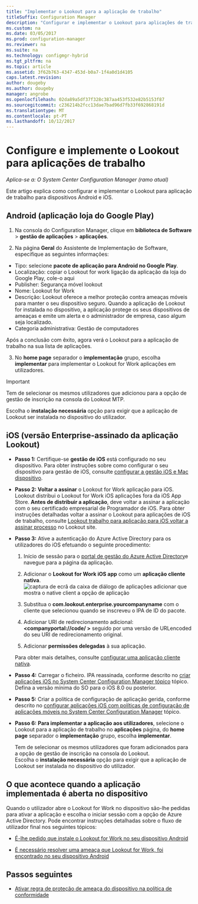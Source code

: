 ```yaml
---
title: "Implementar o Lookout para a aplicação de trabalho"
titleSuffix: Configuration Manager
description: "Configurar e implementar o Lookout para aplicações de trabalho."
ms.custom: na
ms.date: 03/05/2017
ms.prod: configuration-manager
ms.reviewer: na
ms.suite: na
ms.technology: configmgr-hybrid
ms.tgt_pltfrm: na
ms.topic: article
ms.assetid: 3f62b763-4347-453d-b0a7-1f4a0d1d4105
caps.latest.revision: 
author: dougeby
ms.author: dougeby
manager: angrobe
ms.openlocfilehash: 02da89a5df37f328c387aa453f532e82b5153f87
ms.sourcegitcommit: c236214b2fcc13dae7bad96d7fb33f692868191d
ms.translationtype: MT
ms.contentlocale: pt-PT
ms.lasthandoff: 10/12/2017
---
```

# <a name="configure-and-deploy-lookout-for-work-apps"></a>Configure e implemente o Lookout para aplicações de trabalho

*Aplica-se a: O System Center Configuration Manager (ramo atual)*

Este artigo explica como configurar e implementar o Lookout para aplicação de trabalho para dispositivos Android e iOS.

## <a name="android-google-play-store-app"></a>Android (aplicação loja do Google Play)
1.  Na consola do Configuration Manager, clique em **biblioteca de Software** > **gestão de aplicações** > **aplicações**.

2.  Na página **Geral** do Assistente de Implementação de Software, especifique as seguintes informações:
  * Tipo: selecione **pacote de aplicação para Android no Google Play**.
  * Localização: copiar o Lookout for work ligação da aplicação da loja do Google Play, cole-o aqui
  * Publisher: Segurança móvel lookout
  * Nome: Lookout for Work
  * Descrição: Lookout oferece a melhor proteção contra ameaças móveis para manter o seu dispositivo seguro. Quando a aplicação de Lookout for instalada no dispositivo, a aplicação protege os seus dispositivos de ameaças e emite um alerta e o administrador de empresa, caso algum seja localizado.
  * Categoria administrativa: Gestão de computadores

  Após a conclusão com êxito, agora verá o Lookout para a aplicação de trabalho na sua lista de aplicações.

3.  No **home page** separador o **implementação** grupo, escolha **implementar** para implementar o Lookout for Work aplicações em utilizadores.
>[!IMPORTANT]
>Tem de selecionar os mesmos utilizadores que adicionou para a opção de gestão de inscrição na consola do Lookout MTP.

  Escolha o **instalação necessária** opção para exigir que a aplicação de Lookout ser instalada no dispositivo do utilizador.

## <a name="ios-enterprise-signed-version-of-lookout-app"></a>iOS (versão Enterprise-assinado da aplicação Lookout)

* **Passo 1:** Certifique-se **gestão de iOS** está configurado no seu dispositivo. Para obter instruções sobre como configurar o seu dispositivo para gestão de iOS, consulte [configurar a gestão iOS e Mac dispositivo]().

* **Passo 2:** **Voltar a assinar** o Lookout for Work aplicação para iOS. Lookout distribui o Lookout for Work iOS aplicações fora da iOS App Store. **Antes de distribuir a aplicação**, deve voltar a assinar a aplicação com o seu certificado empresarial de Programador de iOS. Para obter instruções detalhadas voltar a assinar o Lookout para aplicações de iOS de trabalho, consulte [Lookout trabalho para aplicação para iOS voltar a assinar processo](https://personal.support.lookout.com/hc/en-us/articles/114094038714) no Lookout site.


* **Passo 3:** Ative a autenticação do Azure Active Directory para os utilizadores do iOS efetuando o seguinte procedimento:
  1.  Início de sessão para o [portal de gestão do Azure Active Directory](https://manage.windowsazure.com)e navegue para a página da aplicação.
  2.  Adicionar o **Lookout for Work iOS app** como um **aplicação cliente nativa**.
  ![captura de ecrã da caixa de diálogo de aplicações adicionar que mostra o native client a opção de aplicação](media/aad-add-app.png)

  3. Substitua o **com.lookout.enterprise.yourcompanyname** com o cliente que selecionou quando se inscreveu o IPA de ID do pacote.
  4.  Adicionar URI de redirecionamento adicional:  **&lt;companyportal://code/ >** seguido por uma versão de URLencoded do seu URI de redirecionamento original.
  5.  Adicionar **permissões delegadas** à sua aplicação.

  Para obter mais detalhes, consulte [configurar uma aplicação cliente nativa](https://azure.microsoft.com/en-us/documentation/articles/app-service-mobile-how-to-configure-active-directory-authentication/#optional-configure-a-native-client-application).


* **Passo 4:** Carregar o ficheiro. IPA reassinada, conforme descrito no [criar aplicações iOS no System Center Configuration Manager tópico](https://docs.microsoft.com/en-us/sccm/apps/get-started/creating-ios-applications) tópico. Defina a versão mínima do SO para o iOS 8.0 ou posterior.


* **Passo 5:** Criar a política de configuração de aplicação gerida, conforme descrito no [configurar aplicações iOS com políticas de configuração de aplicações móveis no System Center Configuration Manager](https://docs.microsoft.com/en-us/sccm/apps/deploy-use/configure-ios-apps-with-app-configuration-policies) tópico.


* **Passo 6:** **Para implementar a aplicação aos utilizadores**, selecione o Lookout para a aplicação de trabalho no **aplicações** página, do **home page** separador o **implementação** grupo, escolha **implementar**.

  Tem de selecionar os mesmos utilizadores que foram adicionados para a opção de gestão de inscrição na consola do Lookout.  
Escolha o **instalação necessária** opção para exigir que a aplicação de Lookout ser instalada no dispositivo do utilizador.

## <a name="what-happens-when-the-deployed-app-is-opened-on-the-device"></a>O que acontece quando a aplicação implementada é aberta no dispositivo




Quando o utilizador abre o Lookout for Work no dispositivo são-lhe pedidas para ativar a aplicação e escolha o iniciar sessão com a opção de Azure Active Directory. Pode encontrar instruções detalhadas sobre o fluxo de utilizador final nos seguintes tópicos:

* [É-lhe pedido que instale o Lookout for Work no seu dispositivo Android](http://docs.microsoft.com/intune/enduser/you-are-prompted-to-install-lookout-for-work-android)

* [É necessário resolver uma ameaça que Lookout for Work, foi encontrado no seu dispositivo Android](http://docs.microsoft.com/intune/enduser/you-need-to-resolve-a-threat-found-by-lookout-for-work-android)

## <a name="next-steps"></a>Passos seguintes
* [Ativar regra de proteção de ameaça do dispositivo na política de conformidade](enable-device-threat-protection-rule-compliance-policy.md)
